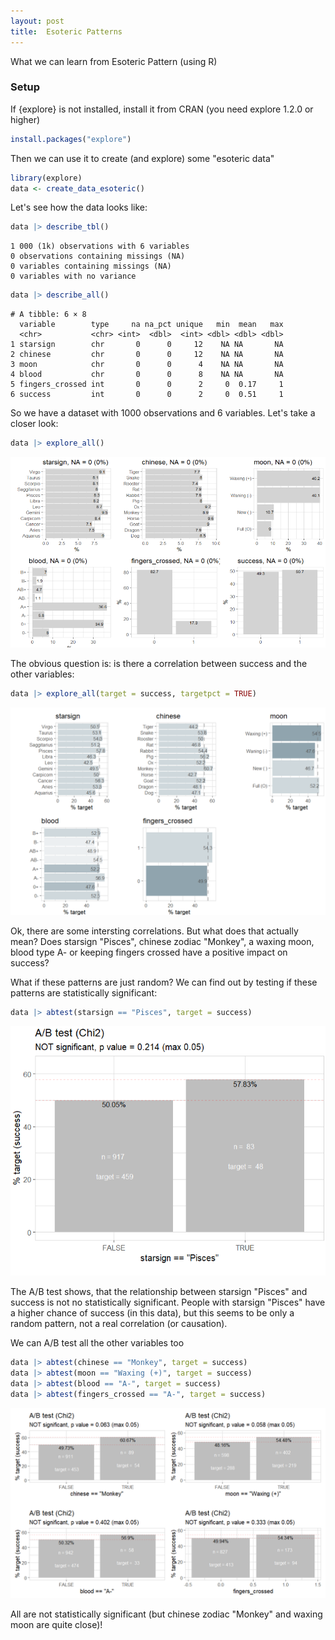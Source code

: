 ```yaml
---
layout: post
title:  Esoteric Patterns
---
```


What we can learn from Esoteric Pattern (using R)

### Setup

If {explore} is not installed, install it from CRAN (you need explore 1.2.0 or higher)

```R
install.packages("explore") 
```

Then we can use it to create (and explore) some "esoteric data"

```R
library(explore)
data <- create_data_esoteric() 
```

Let's see how the data looks like:

```R
data |> describe_tbl()
```

```
1 000 (1k) observations with 6 variables
0 observations containing missings (NA)
0 variables containing missings (NA)
0 variables with no variance
```

```R
data |> describe_all()
```

```
# A tibble: 6 × 8
  variable        type     na na_pct unique   min  mean   max
  <chr>           <chr> <int>  <dbl>  <int> <dbl> <dbl> <dbl>
1 starsign        chr       0      0     12    NA NA       NA
2 chinese         chr       0      0     12    NA NA       NA
3 moon            chr       0      0      4    NA NA       NA
4 blood           chr       0      0      8    NA NA       NA
5 fingers_crossed int       0      0      2     0  0.17     1
6 success         int       0      0      2     0  0.51     1
```

So we have a dataset with 1000 observations and 6 variables. Let's take a closer look:

```R
data |> explore_all()
```

![explore_all](../images/esoteric-explore-all.png)

The obvious question is: is there a correlation between success and the other variables:

```R
data |> explore_all(target = success, targetpct = TRUE)
```

![explore_all](../images/esoteric-explore-all-targetpct.png)

Ok, there are some intersting correlations. But what does that actually mean?
Does starsign "Pisces", chinese zodiac "Monkey", a waxing moon, blood type A- or keeping fingers crossed have a positive impact on success?

What if these patterns are just random? We can find out by testing if these patterns are statistically significant:

```R
data |> abtest(starsign == "Pisces", target = success)
```

![explore_all](../images/esoteric-abtest-starsign.png)

The A/B test shows, that the relationship between starsign "Pisces" and success is not no statistically significant. People with starsign "Pisces" have a higher chance of success (in this data), but this seems to be only a random pattern, not a real correlation (or causation).

We can A/B test all the other variables too

```R
data |> abtest(chinese == "Monkey", target = success)
data |> abtest(moon == "Waxing (+)", target = success)
data |> abtest(blood == "A-", target = success)
data |> abtest(fingers_crossed == "A-", target = success)
```

![explore_all](../images/esoteric-abtest-rest.png)

All are not statistically significant (but chinese zodiac "Monkey" and waxing moon are quite close)!


